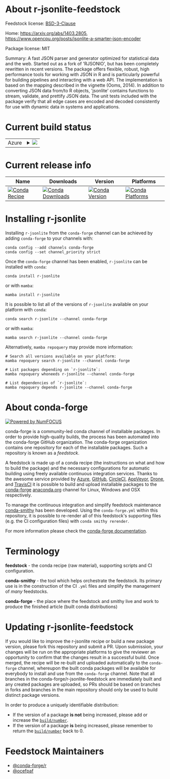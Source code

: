 About r-jsonlite-feedstock
==========================

Feedstock license: [BSD-3-Clause](https://github.com/conda-forge/r-jsonlite-feedstock/blob/main/LICENSE.txt)

Home: https://arxiv.org/abs/1403.2805, https://www.opencpu.org/posts/jsonlite-a-smarter-json-encoder

Package license: MIT

Summary: A fast JSON parser and generator optimized for statistical data and the web. Started out as a fork of 'RJSONIO', but has been completely rewritten in recent versions. The package offers flexible, robust, high performance tools for working with JSON in R and is particularly powerful for building pipelines and interacting with a web API. The implementation is based on the mapping described in the vignette (Ooms, 2014). In addition to converting JSON data from/to R objects, 'jsonlite' contains functions to stream, validate, and prettify JSON data. The unit tests included with the package verify that all edge cases are encoded and decoded consistently for use with dynamic data in systems and applications.

Current build status
====================


<table>
    
  <tr>
    <td>Azure</td>
    <td>
      <details>
        <summary>
          <a href="https://dev.azure.com/conda-forge/feedstock-builds/_build/latest?definitionId=1275&branchName=main">
            <img src="https://dev.azure.com/conda-forge/feedstock-builds/_apis/build/status/r-jsonlite-feedstock?branchName=main">
          </a>
        </summary>
        <table>
          <thead><tr><th>Variant</th><th>Status</th></tr></thead>
          <tbody><tr>
              <td>linux_64_r_base4.3</td>
              <td>
                <a href="https://dev.azure.com/conda-forge/feedstock-builds/_build/latest?definitionId=1275&branchName=main">
                  <img src="https://dev.azure.com/conda-forge/feedstock-builds/_apis/build/status/r-jsonlite-feedstock?branchName=main&jobName=linux&configuration=linux%20linux_64_r_base4.3" alt="variant">
                </a>
              </td>
            </tr><tr>
              <td>linux_64_r_base4.4</td>
              <td>
                <a href="https://dev.azure.com/conda-forge/feedstock-builds/_build/latest?definitionId=1275&branchName=main">
                  <img src="https://dev.azure.com/conda-forge/feedstock-builds/_apis/build/status/r-jsonlite-feedstock?branchName=main&jobName=linux&configuration=linux%20linux_64_r_base4.4" alt="variant">
                </a>
              </td>
            </tr><tr>
              <td>linux_aarch64_r_base4.3</td>
              <td>
                <a href="https://dev.azure.com/conda-forge/feedstock-builds/_build/latest?definitionId=1275&branchName=main">
                  <img src="https://dev.azure.com/conda-forge/feedstock-builds/_apis/build/status/r-jsonlite-feedstock?branchName=main&jobName=linux&configuration=linux%20linux_aarch64_r_base4.3" alt="variant">
                </a>
              </td>
            </tr><tr>
              <td>linux_aarch64_r_base4.4</td>
              <td>
                <a href="https://dev.azure.com/conda-forge/feedstock-builds/_build/latest?definitionId=1275&branchName=main">
                  <img src="https://dev.azure.com/conda-forge/feedstock-builds/_apis/build/status/r-jsonlite-feedstock?branchName=main&jobName=linux&configuration=linux%20linux_aarch64_r_base4.4" alt="variant">
                </a>
              </td>
            </tr><tr>
              <td>linux_ppc64le_r_base4.3</td>
              <td>
                <a href="https://dev.azure.com/conda-forge/feedstock-builds/_build/latest?definitionId=1275&branchName=main">
                  <img src="https://dev.azure.com/conda-forge/feedstock-builds/_apis/build/status/r-jsonlite-feedstock?branchName=main&jobName=linux&configuration=linux%20linux_ppc64le_r_base4.3" alt="variant">
                </a>
              </td>
            </tr><tr>
              <td>linux_ppc64le_r_base4.4</td>
              <td>
                <a href="https://dev.azure.com/conda-forge/feedstock-builds/_build/latest?definitionId=1275&branchName=main">
                  <img src="https://dev.azure.com/conda-forge/feedstock-builds/_apis/build/status/r-jsonlite-feedstock?branchName=main&jobName=linux&configuration=linux%20linux_ppc64le_r_base4.4" alt="variant">
                </a>
              </td>
            </tr><tr>
              <td>osx_64_r_base4.3</td>
              <td>
                <a href="https://dev.azure.com/conda-forge/feedstock-builds/_build/latest?definitionId=1275&branchName=main">
                  <img src="https://dev.azure.com/conda-forge/feedstock-builds/_apis/build/status/r-jsonlite-feedstock?branchName=main&jobName=osx&configuration=osx%20osx_64_r_base4.3" alt="variant">
                </a>
              </td>
            </tr><tr>
              <td>osx_64_r_base4.4</td>
              <td>
                <a href="https://dev.azure.com/conda-forge/feedstock-builds/_build/latest?definitionId=1275&branchName=main">
                  <img src="https://dev.azure.com/conda-forge/feedstock-builds/_apis/build/status/r-jsonlite-feedstock?branchName=main&jobName=osx&configuration=osx%20osx_64_r_base4.4" alt="variant">
                </a>
              </td>
            </tr><tr>
              <td>osx_arm64_r_base4.3</td>
              <td>
                <a href="https://dev.azure.com/conda-forge/feedstock-builds/_build/latest?definitionId=1275&branchName=main">
                  <img src="https://dev.azure.com/conda-forge/feedstock-builds/_apis/build/status/r-jsonlite-feedstock?branchName=main&jobName=osx&configuration=osx%20osx_arm64_r_base4.3" alt="variant">
                </a>
              </td>
            </tr><tr>
              <td>osx_arm64_r_base4.4</td>
              <td>
                <a href="https://dev.azure.com/conda-forge/feedstock-builds/_build/latest?definitionId=1275&branchName=main">
                  <img src="https://dev.azure.com/conda-forge/feedstock-builds/_apis/build/status/r-jsonlite-feedstock?branchName=main&jobName=osx&configuration=osx%20osx_arm64_r_base4.4" alt="variant">
                </a>
              </td>
            </tr><tr>
              <td>win_64_r_base4.3</td>
              <td>
                <a href="https://dev.azure.com/conda-forge/feedstock-builds/_build/latest?definitionId=1275&branchName=main">
                  <img src="https://dev.azure.com/conda-forge/feedstock-builds/_apis/build/status/r-jsonlite-feedstock?branchName=main&jobName=win&configuration=win%20win_64_r_base4.3" alt="variant">
                </a>
              </td>
            </tr><tr>
              <td>win_64_r_base4.4</td>
              <td>
                <a href="https://dev.azure.com/conda-forge/feedstock-builds/_build/latest?definitionId=1275&branchName=main">
                  <img src="https://dev.azure.com/conda-forge/feedstock-builds/_apis/build/status/r-jsonlite-feedstock?branchName=main&jobName=win&configuration=win%20win_64_r_base4.4" alt="variant">
                </a>
              </td>
            </tr>
          </tbody>
        </table>
      </details>
    </td>
  </tr>
</table>

Current release info
====================

| Name | Downloads | Version | Platforms |
| --- | --- | --- | --- |
| [![Conda Recipe](https://img.shields.io/badge/recipe-r--jsonlite-green.svg)](https://anaconda.org/conda-forge/r-jsonlite) | [![Conda Downloads](https://img.shields.io/conda/dn/conda-forge/r-jsonlite.svg)](https://anaconda.org/conda-forge/r-jsonlite) | [![Conda Version](https://img.shields.io/conda/vn/conda-forge/r-jsonlite.svg)](https://anaconda.org/conda-forge/r-jsonlite) | [![Conda Platforms](https://img.shields.io/conda/pn/conda-forge/r-jsonlite.svg)](https://anaconda.org/conda-forge/r-jsonlite) |

Installing r-jsonlite
=====================

Installing `r-jsonlite` from the `conda-forge` channel can be achieved by adding `conda-forge` to your channels with:

```
conda config --add channels conda-forge
conda config --set channel_priority strict
```

Once the `conda-forge` channel has been enabled, `r-jsonlite` can be installed with `conda`:

```
conda install r-jsonlite
```

or with `mamba`:

```
mamba install r-jsonlite
```

It is possible to list all of the versions of `r-jsonlite` available on your platform with `conda`:

```
conda search r-jsonlite --channel conda-forge
```

or with `mamba`:

```
mamba search r-jsonlite --channel conda-forge
```

Alternatively, `mamba repoquery` may provide more information:

```
# Search all versions available on your platform:
mamba repoquery search r-jsonlite --channel conda-forge

# List packages depending on `r-jsonlite`:
mamba repoquery whoneeds r-jsonlite --channel conda-forge

# List dependencies of `r-jsonlite`:
mamba repoquery depends r-jsonlite --channel conda-forge
```


About conda-forge
=================

[![Powered by
NumFOCUS](https://img.shields.io/badge/powered%20by-NumFOCUS-orange.svg?style=flat&colorA=E1523D&colorB=007D8A)](https://numfocus.org)

conda-forge is a community-led conda channel of installable packages.
In order to provide high-quality builds, the process has been automated into the
conda-forge GitHub organization. The conda-forge organization contains one repository
for each of the installable packages. Such a repository is known as a *feedstock*.

A feedstock is made up of a conda recipe (the instructions on what and how to build
the package) and the necessary configurations for automatic building using freely
available continuous integration services. Thanks to the awesome service provided by
[Azure](https://azure.microsoft.com/en-us/services/devops/), [GitHub](https://github.com/),
[CircleCI](https://circleci.com/), [AppVeyor](https://www.appveyor.com/),
[Drone](https://cloud.drone.io/welcome), and [TravisCI](https://travis-ci.com/)
it is possible to build and upload installable packages to the
[conda-forge](https://anaconda.org/conda-forge) [anaconda.org](https://anaconda.org/)
channel for Linux, Windows and OSX respectively.

To manage the continuous integration and simplify feedstock maintenance
[conda-smithy](https://github.com/conda-forge/conda-smithy) has been developed.
Using the ``conda-forge.yml`` within this repository, it is possible to re-render all of
this feedstock's supporting files (e.g. the CI configuration files) with ``conda smithy rerender``.

For more information please check the [conda-forge documentation](https://conda-forge.org/docs/).

Terminology
===========

**feedstock** - the conda recipe (raw material), supporting scripts and CI configuration.

**conda-smithy** - the tool which helps orchestrate the feedstock.
                   Its primary use is in the construction of the CI ``.yml`` files
                   and simplify the management of *many* feedstocks.

**conda-forge** - the place where the feedstock and smithy live and work to
                  produce the finished article (built conda distributions)


Updating r-jsonlite-feedstock
=============================

If you would like to improve the r-jsonlite recipe or build a new
package version, please fork this repository and submit a PR. Upon submission,
your changes will be run on the appropriate platforms to give the reviewer an
opportunity to confirm that the changes result in a successful build. Once
merged, the recipe will be re-built and uploaded automatically to the
`conda-forge` channel, whereupon the built conda packages will be available for
everybody to install and use from the `conda-forge` channel.
Note that all branches in the conda-forge/r-jsonlite-feedstock are
immediately built and any created packages are uploaded, so PRs should be based
on branches in forks and branches in the main repository should only be used to
build distinct package versions.

In order to produce a uniquely identifiable distribution:
 * If the version of a package **is not** being increased, please add or increase
   the [``build/number``](https://docs.conda.io/projects/conda-build/en/latest/resources/define-metadata.html#build-number-and-string).
 * If the version of a package **is** being increased, please remember to return
   the [``build/number``](https://docs.conda.io/projects/conda-build/en/latest/resources/define-metadata.html#build-number-and-string)
   back to 0.

Feedstock Maintainers
=====================

* [@conda-forge/r](https://github.com/orgs/conda-forge/teams/r/)
* [@ocefpaf](https://github.com/ocefpaf/)


